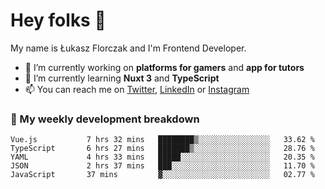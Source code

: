 # Hey folks 👋

My name is Łukasz Florczak and I'm Frontend Developer. 

- 🔭 I’m currently working on **platforms for gamers** and **app for tutors**
- 🌱 I’m currently learning **Nuxt 3** and **TypeScript**
- 📫 You can reach me on [Twitter](https://twitter.com/lukaszflorczak), [LinkedIn](https://pl.linkedin.com/in/lukasz-florczak) or [Instagram](https://instagram.com/lukaszflorczak)


### 🧮 My weekly development breakdown

<!--START_SECTION:waka-->

```text
Vue.js           7 hrs 32 mins   ████████▒░░░░░░░░░░░░░░░░   33.62 %
TypeScript       6 hrs 27 mins   ███████▒░░░░░░░░░░░░░░░░░   28.76 %
YAML             4 hrs 33 mins   █████░░░░░░░░░░░░░░░░░░░░   20.35 %
JSON             2 hrs 37 mins   ███░░░░░░░░░░░░░░░░░░░░░░   11.70 %
JavaScript       37 mins         ▓░░░░░░░░░░░░░░░░░░░░░░░░   02.77 %
```

<!--END_SECTION:waka-->

<!--
**lukaszflorczak/lukaszflorczak** is a ✨ _special_ ✨ repository because its `README.md` (this file) appears on your GitHub profile.

Here are some ideas to get you started:

- 🔭 I’m currently working on ...
- 🌱 I’m currently learning ...
- 👯 I’m looking to collaborate on ...
- 🤔 I’m looking for help with ...
- 💬 Ask me about ...
- 📫 How to reach me: ...
- 😄 Pronouns: ...
- ⚡ Fun fact: ...
-->
